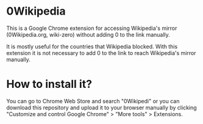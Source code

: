 # 0Wikipedia

This is a Google Chrome extension for accessing Wikipedia's mirror (0Wikipedia.org, wiki-zero) without adding 0 to the link
manually. 

It is mostly useful for the countries that Wikipedia blocked. With this extension it is not necessary to add 0 to the link to 
reach Wikipedia's mirror manually. 

# How to install it?

You can go to Chrome Web Store and search "0Wikipedi" or you can download this repository and upload it to your browser
manually by clicking "Customize and control Google Chrome" > "More tools" > Extensions.

